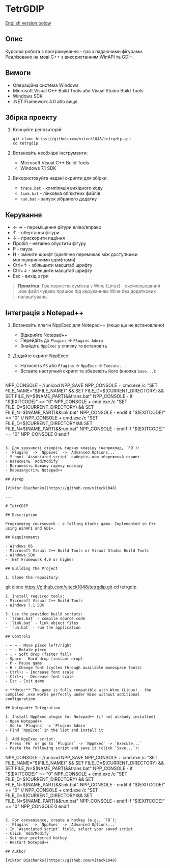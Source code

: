 # TetrGDIP

[English version below](#english)

## Опис

Курсова робота з програмування - гра з падаючими фігурами. Реалізовано на мові C++ з використанням WinAPI та GDI+.

## Вимоги

- Операційна система Windows
- Microsoft Visual C++ Build Tools або Visual Studio Build Tools
- Windows SDK
- .NET Framework 4.0 або вище

## Збірка проекту

1. Клонуйте репозиторій:
   ```
   git clone https://github.com/viteck1048/tetrgdip.git
   cd tetrgdip
   ```
2. Встановіть необхідні інструменти:
   - Microsoft Visual C++ Build Tools
   - Windows 7.1 SDK

3. Використовуйте надані скрипти для збірки:
   - `trans.bat` - компіляція вихідного коду
   - `link.bat` - лінковка об'єктних файлів
   - `run.bat` - запуск зібраного додатку

## Керування

- ← → - переміщення фігури вліво/вправо
- ↑ - обертання фігури
- ↓ - прискорити падіння
- Пробіл - негайно опустити фігуру
- P - пауза
- H - змінити шрифт (циклічно перемикає між доступними моноширинними шрифтами)
- Ctrl+↑ - збільшити масштаб шрифту
- Ctrl+↓ - зменшити масштаб шрифту
- Esc - вихід з гри

> **Примітка:** Гра повністю сумісна з Wine (Linux) - скомпільований .exe файл чудово працює під керуванням Wine без додаткових налаштувань.

## Інтеграція з Notepad++

1. Встановіть плагін NppExec для Notepad++ (якщо ще не встановлено)
   - Відкрийте Notepad++
   - Перейдіть до `Plugins` -> `Plugins Admin`
   - Знайдіть `NppExec` у списку та встановіть

2. Додайте скрипт NppExec:
   - Натисніть `F6` або `Plugins` -> `NppExec` -> `Execute...`
   - Вставте наступний скрипт та збережіть його (кнопка `Save...`):
   ```
  NPP_CONSOLE -	//unicod
NPP_SAVE
NPP_CONSOLE +
cmd.exe /c "SET FILE_NAME="$(FILE_NAME)" && SET FILE_D=$(CURRENT_DIRECTORY) && SET FILE_N=$(NAME_PART)&&trans.bat"
NPP_CONSOLE -
if "$(EXITCODE)" == "0"
    NPP_CONSOLE +
    cmd.exe /c "SET FILE_D=$(CURRENT_DIRECTORY) && SET FILE_N=$(NAME_PART)&&link.bat"
    NPP_CONSOLE -
endif
if "$(EXITCODE)" == "0"
//  NPP_CONSOLE +
    cmd.exe /c "SET FILE_D=$(CURRENT_DIRECTORY)&& SET FILE_N=$(NAME_PART)&&run.bat"
    NPP_CONSOLE -
endif
if "$(EXITCODE)" == "0"
NPP_CONSOLE 0
endif

   ```

3. Для зручності створіть гарячу клавішу (наприклад, `F9`):
   - `Plugins` -> `NppExec` -> `Advanced Options...`
   - У полі `Associated script` виберіть ваш збережений скрипт
   - Натисніть `Add/Modify`
   - Встановіть бажану гарячу клавішу
   - Перезапустіть Notepad++

## Автор

[Viktor Diachenko](https://github.com/viteck1048)

---

# TetrGDIP

## Description

Programming coursework - a falling blocks game. Implemented in C++ using WinAPI and GDI+.

## Requirements

- Windows OS
- Microsoft Visual C++ Build Tools or Visual Studio Build Tools
- Windows SDK
- .NET Framework 4.0 or higher

## Building the Project

1. Clone the repository:
   ```
   git clone https://github.com/viteck1048/tetrgdip.git
   cd tetrgdip
   ```
2. Install required tools:
   - Microsoft Visual C++ Build Tools
   - Windows 7.1 SDK

3. Use the provided build scripts:
   - `trans.bat` - compile source code
   - `link.bat` - link object files
   - `run.bat` - run the application

## Controls

- ← → - Move piece left/right
- ↑ - Rotate piece
- ↓ - Soft drop (faster fall)
- Space - Hard drop (instant drop)
- P - Pause game
- H - Change font (cycles through available monospace fonts)
- Ctrl+↑ - Increase font scale
- Ctrl+↓ - Decrease font scale
- Esc - Exit game

> **Note:** The game is fully compatible with Wine (Linux) - the compiled .exe works perfectly under Wine without additional configuration.

## Notepad++ Integration

1. Install NppExec plugin for Notepad++ (if not already installed)
   - Open Notepad++
   - Go to `Plugins` -> `Plugins Admin`
   - Find `NppExec` in the list and install it

2. Add NppExec script:
   - Press `F6` or go to `Plugins` -> `NppExec` -> `Execute...`
   - Paste the following script and save it (click `Save...`):
   ```
 NPP_CONSOLE -	//unicod
NPP_SAVE
NPP_CONSOLE +
cmd.exe /c "SET FILE_NAME="$(FILE_NAME)" && SET FILE_D=$(CURRENT_DIRECTORY) && SET FILE_N=$(NAME_PART)&&trans.bat"
NPP_CONSOLE -
if "$(EXITCODE)" == "0"
    NPP_CONSOLE +
    cmd.exe /c "SET FILE_D=$(CURRENT_DIRECTORY) && SET FILE_N=$(NAME_PART)&&link.bat"
    NPP_CONSOLE -
endif
if "$(EXITCODE)" == "0"
//  NPP_CONSOLE +
    cmd.exe /c "SET FILE_D=$(CURRENT_DIRECTORY)&& SET FILE_N=$(NAME_PART)&&run.bat"
    NPP_CONSOLE -
endif
if "$(EXITCODE)" == "0"
NPP_CONSOLE 0
endif

   ```

3. For convenience, create a hotkey (e.g., `F9`):
   - `Plugins` -> `NppExec` -> `Advanced Options...`
   - In `Associated script` field, select your saved script
   - Click `Add/Modify`
   - Set your preferred hotkey
   - Restart Notepad++

## Author

[Viktor Diachenko](https://github.com/viteck1048)
